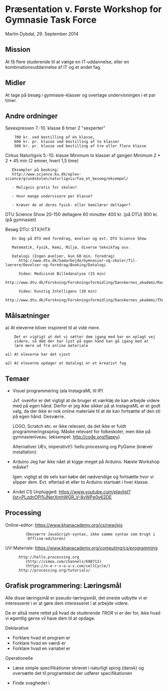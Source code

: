 Præsentation v. Første Workshop for Gymnasie Task Force
=======================================================
Martin Dybdal, 29. September 2014

Mission
-------
At få flere studerende til at vælge en IT-uddannelse, eller en
kombinationsuddannelse af IT og et andet fag.




Midler
------
At tage på besøg i gymnasie-klasser og overtage undervisningen i et
par timer.




Andre ordninger
---------------
Sexexpressen
        7.-10. klasse
        6 timer
        2 "sexperter"

        700 kr. ved bestilling af én klasse,
        600 kr. pr. klasse ved bestilling af to klasser
        500 kr. pr. klasse ved bestilling af tre eller flere klasse


Cirkus Naturligvis
       5.-10. klasse
       Minimum to klasser af gangen
       Minimum 2 * 2 * 45 min (2 emner, hvert 1,5 time)

       Eksempler på booking:
       http://www.science.ku.dk/oplev-science/grundskolen/naturligvis/faa_et_besoeg/eksempel/

       - Muligvis gratis for skolen?

       - Hvor mange undervisere per klasse?

       - Kræver de at deres fysik- eller kemilærer deltager? 


DTU Science Show
       20-150 deltagere
       60 minutter
       400 kr. (på DTU)
       900 kr. (på gymnasiet)

       
Besøg DTU:
       STX/HTX

       En dag på DTU med foredrag, øvelser og evt. DTU Science Show

       Matematik, Fysik, Kemi, Miljø, diverse teknikfag osv.
        
       Datalogi (Ingen øvelser, kun 60 min. foredrag)
          http://www.dtu.dk/Samarbejde/Gymnasier-og-skoler/Til-laerere/Oevelser-og-foredrag/Booking/Datalogi

          Video: Medicinsk Billedanalyse (15 min)
          http://www.dtu.dk/Forskning/Forskningsformidling/Danskernes_akademi/Rasmus_larsen

          Video: Kunstig Intelligens (20 min)
          http://www.dtu.dk/Forskning/Forskningsformidling/Danskernes_akademi/Thomas_bolander



Målsætninger
----------
 a) At eleverne bliver inspireret til at vide mere.

        Det er vigtigt at det vi sætter dem igang med har en oplagt vej
        videre, så dem der har lyst på egen hånd kan gå igang med at
        lære mere ud fra online materiale

    a1) At eleverne har det sjovt

    a2) At eleverne opdager at datalogi er et kreativt fag


Temaer
------
 - Visuel programmering (ala InstagraML til IP)

    Jvf. ovenfor er det vigtigt at de bruger et værktøj de kan arbejde
    videre med på egen hånd. Derfor er jeg ikke sikker på at
    InstagraML er et godt valg, da der ikke er nok online materiale
    til at de kan fortsætte af den sti på egen hånd. Desværre.

    LOGO, Scratch etc. er ikke relevant, da det ikke er fuldt
    programmeringssprog. Måske relevant for folkeskoler, men ikke på
    gymnasieniveau. (eksempel: http://code.org/flappy)

    Alternativer (Æv, imperativt!):
       hello.processing.org
       PyGame (kræver installation)

 - Arduino
    Jeg har ikke nået at kigge meget på Arduino. Næste Workshop måske?

    Igen: vigtigt at de selv kan købe det nødvendige og fortsætte hvor
          vi slipper dem. Evt. efterlad et eller to Arduino startsæt i
          hver klasse.

 - Andet
    CS Unplugged: https://www.youtube.com/playlist?list=PLzdnOPI1iJNerXmhWGR_V-8vWPe0v62DE

Processing
----------

Online-editor:
          https://www.khanacademy.org/cs/new/pjs

             (Desværre JavaScript-syntax, ikke samme syntax som brugt i
              Offline-editoren)

UV-Materiale:
          https://www.khanacademy.org/computing/cs/programming

          http://hello.processing.org
             (http://vimeo.com/channels/688713)
             (https://n-e-r-v-o-u-s.com/cellCycle/)
          http://processing.org/tutorials/












Grafisk programmering: Læringsmål
---------------------------------
Alle disse læringsmål er pseudo-læringsmål, det eneste udbytte vi er
interesseret i er at gøre dem interesseret i at arbejde videre.

De er altså mere rettet på hvad de studerende *TROR* vi er der for,
ikke hvad vi egentlig gerne vil have dem til at opdage.

Deklarative
 - Forklare hvad et program er
 - Forklare hvad en værdi er
 - Forklare hvad en variabel er

Operationelle

 - Læse simple specifikationer skrevet i naturligt sprog (dansk) og
   oversætte det til programtekst der udfører specifikationen

 - Finde svagheder i 
